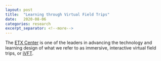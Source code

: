 ```yaml
---
layout: post
title:  "Learning through Virtual Field Trips"
date:   2020-08-06
categories: research
excerpt_separator: <!--more-->
---
```

The [ETX Center][etx-site] is one of the leaders in advancing the technology and learning design of what we refer to as immersive, interactive virtual field trips, or [iVFT][vft-site]. 

<!--more-->



[etx-site]: https://etx.asu.edu
[vft-site]: https://vft.asu.edu
